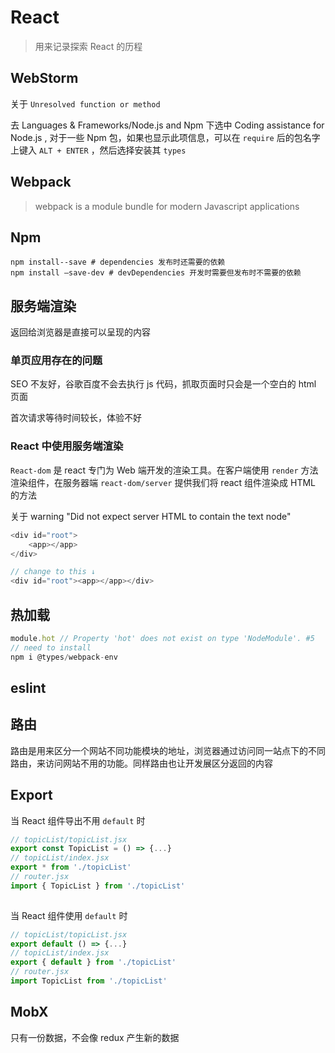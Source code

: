 # React

> 用来记录探索 React 的历程

## WebStorm

关于 `Unresolved function or method`

去 Languages & Frameworks/Node.js and Npm 下选中 Coding assistance for Node.js , 对于一些 Npm 包，如果也显示此项信息，可以在 `require` 后的包名字上键入 `ALT + ENTER` ，然后选择安装其 `types`

## Webpack

> webpack is a module bundle for modern Javascript applications

## Npm

```shell
npm install--save # dependencies 发布时还需要的依赖
npm install –save-dev # devDependencies 开发时需要但发布时不需要的依赖
```

## 服务端渲染

返回给浏览器是直接可以呈现的内容

### 单页应用存在的问题

SEO 不友好，谷歌百度不会去执行 js 代码，抓取页面时只会是一个空白的 html 页面 

首次请求等待时间较长，体验不好

### React 中使用服务端渲染

`React-dom` 是 react 专门为 Web 端开发的渲染工具。在客户端使用 `render` 方法渲染组件，在服务器端 `react-dom/server` 提供我们将 react 组件渲染成 HTML 的方法 

关于 warning  "Did not expect server HTML to contain the text node"

```js
<div id="root">
    <app></app>
</div>

// change to this ↓
<div id="root"><app></app></div>

```

## 热加载

```js
module.hot // Property 'hot' does not exist on type 'NodeModule'. #5
// need to install
npm i @types/webpack-env
```

## eslint



## 路由

路由是用来区分一个网站不同功能模块的地址，浏览器通过访问同一站点下的不同路由，来访问网站不用的功能。同样路由也让开发展区分返回的内容



## Export 

当 React 组件导出不用 `default` 时

```js
// topicList/topicList.jsx
export const TopicList = () => {...}
// topicList/index.jsx
export * from './topicList'
// router.jsx
import { TopicList } from './topicList'
                                
```

当 React 组件使用 `default` 时

```js
// topicList/topicList.jsx
export default () => {...}
// topicList/index.jsx
export { default } from './topicList'
// router.jsx
import TopicList from './topicList'
```

## MobX

只有一份数据，不会像 redux 产生新的数据
